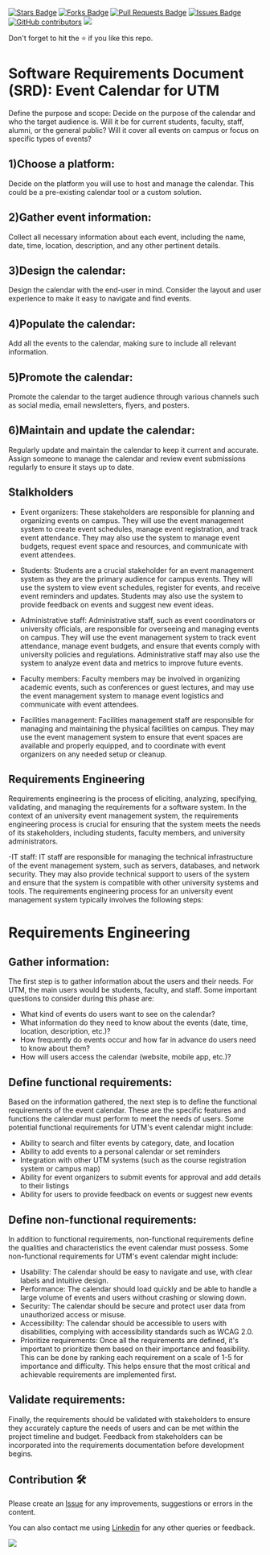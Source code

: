 <a href="https://github.com/drshahizan/software-engineering/stargazers"><img src="https://img.shields.io/github/stars/drshahizan/software-engineering" alt="Stars Badge"/></a>
<a href="https://github.com/drshahizan/software-engineering/network/members"><img src="https://img.shields.io/github/forks/drshahizan/software-engineering" alt="Forks Badge"/></a>
<a href="https://github.com/drshahizan/software-engineering/pulls"><img src="https://img.shields.io/github/issues-pr/drshahizan/software-engineering" alt="Pull Requests Badge"/></a>
<a href="https://github.com/drshahizan/software-engineering"><img src="https://img.shields.io/github/issues/drshahizan/software-engineering" alt="Issues Badge"/></a>
<a href="https://github.com/drshahizan/software-engineering/graphs/contributors"><img alt="GitHub contributors" src="https://img.shields.io/github/contributors/drshahizan/software-engineering?color=2b9348"></a>
![](https://visitor-badge.glitch.me/badge?page_id=drshahizan/software-engineering)

Don't forget to hit the :star: if you like this repo.

# Software Requirements Document (SRD): Event Calendar for UTM

Define the purpose and scope: Decide on the purpose of the calendar and who the target audience is. Will it be for current students, faculty, staff, alumni, or the general public? Will it cover all events on campus or focus on specific types of events?

## 1)Choose a platform: 
Decide on the platform you will use to host and manage the calendar. This could be a pre-existing calendar tool or a custom solution.

## 2)Gather event information: 
Collect all necessary information about each event, including the name, date, time, location, description, and any other pertinent details.

## 3)Design the calendar:
Design the calendar with the end-user in mind. Consider the layout and user experience to make it easy to navigate and find events.

## 4)Populate the calendar: 
Add all the events to the calendar, making sure to include all relevant information.

## 5)Promote the calendar:
Promote the calendar to the target audience through various channels such as social media, email newsletters, flyers, and posters.

## 6)Maintain and update the calendar: 
Regularly update and maintain the calendar to keep it current and accurate. Assign someone to manage the calendar and review event submissions regularly to ensure it stays up to date.


## Stalkholders
- Event organizers: These stakeholders are responsible for planning and organizing events on campus. They will use the event management system to create event schedules, manage event registration, and track event attendance. They may also use the system to manage event budgets, request event space and resources, and communicate with event attendees.

- Students: Students are a crucial stakeholder for an event management system as they are the primary audience for campus events. They will use the system to view event schedules, register for events, and receive event reminders and updates. Students may also use the system to provide feedback on events and suggest new event ideas.

- Administrative staff: Administrative staff, such as event coordinators or university officials, are responsible for overseeing and managing events on campus. They will use the event management system to track event attendance, manage event budgets, and ensure that events comply with university policies and regulations. Administrative staff may also use the system to analyze event data and metrics to improve future events.

- Faculty members: Faculty members may be involved in organizing academic events, such as conferences or guest lectures, and may use the event management system to manage event logistics and communicate with event attendees.

- Facilities management: Facilities management staff are responsible for managing and maintaining the physical facilities on campus. They may use the event management system to ensure that event spaces are available and properly equipped, and to coordinate with event organizers on any needed setup or cleanup.
## Requirements Engineering
Requirements engineering is the process of eliciting, analyzing, specifying, validating, and managing the requirements for a software system. In the context of an university event management system, the requirements engineering process is crucial for ensuring that the system meets the needs of its stakeholders, including students, faculty members, and university administrators.

-IT staff: IT staff are responsible for managing the technical infrastructure of the event management system, such as servers, databases, and network security. They may also provide technical support to users of the system and ensure that the system is compatible with other university systems and tools.
The requirements engineering process for an university event management system typically involves the following steps:
# Requirements Engineering

## Gather information: 
The first step is to gather information about the users and their needs. For UTM, the main users would be students, faculty, and staff. Some important questions to consider during this phase are:
- What kind of events do users want to see on the calendar?
- What information do they need to know about the events (date, time, location, description, etc.)?
- How frequently do events occur and how far in advance do users need to know about them?
- How will users access the calendar (website, mobile app, etc.)?

## Define functional requirements: 
Based on the information gathered, the next step is to define the functional requirements of the event calendar. These are the specific features and functions the calendar must perform to meet the needs of users. Some potential functional requirements for UTM's event calendar might include:
- Ability to search and filter events by category, date, and location
- Ability to add events to a personal calendar or set reminders
- Integration with other UTM systems (such as the course registration system or campus map)
- Ability for event organizers to submit events for approval and add details to their listings
- Ability for users to provide feedback on events or suggest new events

## Define non-functional requirements:
In addition to functional requirements, non-functional requirements define the qualities and characteristics the event calendar must possess. Some non-functional requirements for UTM's event calendar might include:
- Usability: The calendar should be easy to navigate and use, with clear labels and intuitive design.
- Performance: The calendar should load quickly and be able to handle a large volume of events and users without crashing or slowing down.
- Security: The calendar should be secure and protect user data from unauthorized access or misuse.
- Accessibility: The calendar should be accessible to users with disabilities, complying with accessibility standards such as WCAG 2.0.
- Prioritize requirements: Once all the requirements are defined, it's important to prioritize them based on their importance and feasibility. This can be done by ranking each requirement on a scale of 1-5 for importance and difficulty. This helps ensure that the most critical and achievable requirements are implemented first.

## Validate requirements:
Finally, the requirements should be validated with stakeholders to ensure they accurately capture the needs of users and can be met within the project timeline and budget. Feedback from stakeholders can be incorporated into the requirements documentation before development begins.

## Contribution 🛠️
Please create an [Issue](https://github.com/drshahizan/software-engineering/issues) for any improvements, suggestions or errors in the content.

You can also contact me using [Linkedin](https://www.linkedin.com/in/drshahizan/) for any other queries or feedback.

![](https://visitor-badge.glitch.me/badge?page_id=drshahizan)



